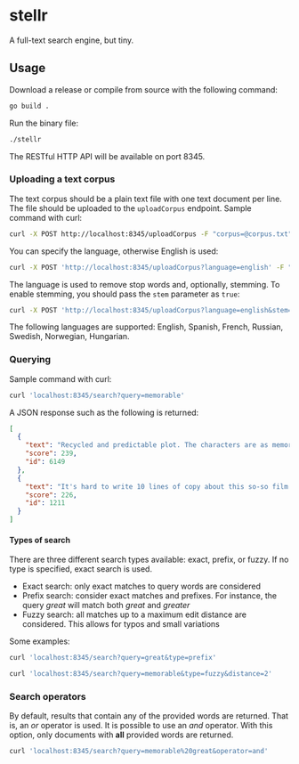 # stellr

A full-text search engine, but tiny.

## Usage

Download a release or compile from source with the following command:

```bash
go build .
```

Run the binary file:

```bash
./stellr
```

The RESTful HTTP API will be available on port 8345.

### Uploading a text corpus

The text corpus should be a plain text file with one text document per line. The file should be uploaded to the `uploadCorpus` endpoint. Sample command with curl:

```bash
curl -X POST http://localhost:8345/uploadCorpus -F "corpus=@corpus.txt"
```

You can specify the language, otherwise English is used:

```bash
curl -X POST 'http://localhost:8345/uploadCorpus?language=english' -F "corpus=@corpus.txt"
```

The language is used to remove stop words and, optionally, stemming. To enable stemming, you should pass the `stem` parameter as `true`:

```bash
curl -X POST 'http://localhost:8345/uploadCorpus?language=english&stem=true' -F "corpus=@corpus.txt"
```

The following languages are supported: English, Spanish, French, Russian, Swedish, Norwegian, Hungarian.

### Querying

Sample command with curl:

```bash
curl 'localhost:8345/search?query=memorable'
```

A JSON response such as the following is returned:

```json
[
  {
    "text": "Recycled and predictable plot. The characters are as memorable as the story line. We came in few minutes late and only saw the end of the opening scene which turned out to be a good thing since it was too intense for a 3 and a 4 year old. Overall a disappointment.428_3.txt:",
    "score": 239,
    "id": 6149
  },
  {
    "text": "It's hard to write 10 lines of copy about this so-so film noir. There just isn't a lot to say about it. It is not memorable enough to add to your collection, and I have a considerable amount of noirs.<br /><br />Paul Henreid plays a tough guy in here. He's not one I would think of to play this kind of role, but he's fine with it. He's a fine actor, anyway.<br /><br />Everything, including the cinematography, is okay-but-not memorable. One thing that stood out: the abrupt ending. That was a surprise. It was also a surprise to see this under the heading \"Hollow Triumph.\" I've never seen the film called that. It's always been called \"Scar.\"<br /><br />If you read about a \"tense film noir,\" etc., don't believe it. \"Tense\" is not an accurate adjective for this film.11089_1.txt:",
    "score": 226,
    "id": 1211
  }
]
```

#### Types of search

There are three different search types available: exact, prefix, or fuzzy. If no type is specified, exact search is used.

- Exact search: only exact matches to query words are considered
- Prefix search: consider exact matches and prefixes. For instance, the query _great_ will match both _great_ and _greater_
- Fuzzy search: all matches up to a maximum edit distance are considered. This allows for typos and small variations

Some examples:

```bash
curl 'localhost:8345/search?query=great&type=prefix'
```

```bash
curl 'localhost:8345/search?query=memorable&type=fuzzy&distance=2'
```

### Search operators

By default, results that contain any of the provided words are returned. That is, an _or_ operator is used. It is possible to use an _and_ operator. With this option, only documents with **all** provided words are returned.

```bash
curl 'localhost:8345/search?query=memorable%20great&operator=and'
```
